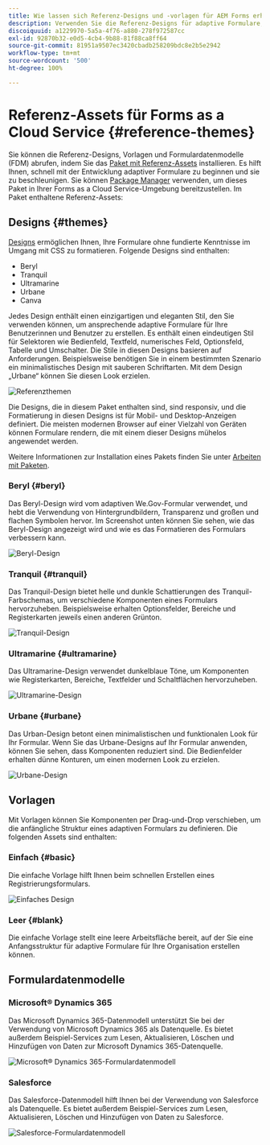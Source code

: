 ```yaml
---
title: Wie lassen sich Referenz-Designs und -vorlagen für AEM Forms erhalten?
description: Verwenden Sie die Referenz-Designs für adaptive Formulare, Vorlagen und Formulardatenmodelle, die für einen schnellen Start bereitgestellt werden.
discoiquuid: a1229970-5a5a-4f76-a880-278f972587cc
exl-id: 92870b32-e0d5-4cb4-9b88-81f88ca8ff64
source-git-commit: 81951a9507ec3420cbadb258209bdc8e2b5e2942
workflow-type: tm+mt
source-wordcount: '500'
ht-degree: 100%

---
```


# Referenz-Assets für Forms as a Cloud Service {#reference-themes}

Sie können die Referenz-Designs, Vorlagen und Formulardatenmodelle (FDM) abrufen, indem Sie das [Paket mit Referenz-Assets](https://experience.adobe.com/#/downloads/content/software-distribution/en/aemcloud.html?package=/content/software-distribution/en/details.html/content/dam/aemcloud/public/aem-forms-reference-content.ui.content-2.0.0.zip) installieren. Es hilft Ihnen, schnell mit der Entwicklung adaptiver Formulare zu beginnen und sie zu beschleunigen. Sie können [Package Manager](https://experienceleague.adobe.com/docs/experience-manager-cloud-service/content/implementing/developer-tools/package-manager.html?lang=de) verwenden, um dieses Paket in Ihrer Forms as a Cloud Service-Umgebung bereitzustellen.
Im Paket enthaltene Referenz-Assets:

## Designs {#themes}

[Designs](/help/forms/themes.md) ermöglichen Ihnen, Ihre Formulare ohne fundierte Kenntnisse im Umgang mit CSS zu formatieren. Folgende Designs sind enthalten:

* Beryl
* Tranquil
* Ultramarine
* Urbane
* Canva

Jedes Design enthält einen einzigartigen und eleganten Stil, den Sie verwenden können, um ansprechende adaptive Formulare für Ihre Benutzerinnen und Benutzer zu erstellen. Es enthält einen eindeutigen Stil für Selektoren wie Bedienfeld, Textfeld, numerisches Feld, Optionsfeld, Tabelle und Umschalter. Die Stile in diesen Designs basieren auf Anforderungen. Beispielsweise benötigen Sie in einem bestimmten Szenario ein minimalistisches Design mit sauberen Schriftarten. Mit dem Design „Urbane“ können Sie diesen Look erzielen.

![Referenzthemen](/help/forms/assets/ref-themes.png)

Die Designs, die in diesem Paket enthalten sind, sind responsiv, und die Formatierung in diesen Designs ist für Mobil- und Desktop-Anzeigen definiert. Die meisten modernen Browser auf einer Vielzahl von Geräten können Formulare rendern, die mit einem dieser Designs mühelos angewendet werden.

Weitere Informationen zur Installation eines Pakets finden Sie unter [Arbeiten mit Paketen](/help/implementing/developing/tools/package-manager.md).

### Beryl {#beryl}

Das Beryl-Design wird vom adaptiven We.Gov-Formular verwendet, und hebt die Verwendung von Hintergrundbildern, Transparenz und großen und flachen Symbolen hervor. Im Screenshot unten können Sie sehen, wie das Beryl-Design angezeigt wird und wie es das Formatieren des Formulars verbessern kann.

![Beryl-Design](/help/forms/assets/beryl.png)

<!--[Click to enlarge

](assets/beryl-1.png)-->

<!-- ## Exec {#exec}

Exec theme avoids solid background fills to emphasize form components. Selecting and clicking components changes font colors. In comparison to the default Canvas theme, font color of the text in the selected tab changes to dark blue. Notice how the navigation and submit buttons are different from the Beryl theme.

![Exec theme](/help/forms/assets/exec.png) -->

<!--[Click to enlarge

](assets/exec-1.png)-->

<!-- ## Exec Light {#exec-light}

Exec Light theme uses white space to create a seamless experience. The Next and Submit buttons get a solid fill and 3D shadow. Selected tabs on the left get an arrow instead of double-check marks.

![Exec light theme](/help/forms/assets/exec-light.png) -->

<!--[Click to enlarge

](assets/exec-light-1.png)-->

<!-- ## Liberty {#liberty}

Liberty theme uses a minimalist approach to highlight the important. For example, the font color of the visited tab changes to green. You can only see the bottom-outline of the text box which emulates the look of a paper-based form with lines. The active text box has a black bottom-outline while others get light gray bottom-outline.

![Liberty theme](/help/forms/assets/liberty.png) -->
<!--[Click to enlarge](assets/liberty-1.png)-->

### Tranquil {#tranquil}

Das Tranquil-Design bietet helle und dunkle Schattierungen des Tranquil-Farbschemas, um verschiedene Komponenten eines Formulars hervorzuheben. Beispielsweise erhalten Optionsfelder, Bereiche und Registerkarten jeweils einen anderen Grünton.

![Tranquil-Design](/help/forms/assets/tranquil.png)

<!--[Click to enlarge](assets/tranquil-1.png)-->

### Ultramarine {#ultramarine}

Das Ultramarine-Design verwendet dunkelblaue Töne, um Komponenten wie Registerkarten, Bereiche, Textfelder und Schaltflächen hervorzuheben.

![Ultramarine-Design](/help/forms/assets/ultramarine.png)
<!--[Click to enlarge](assets/ultramarine-1.png)-->

### Urbane {#urbane}

Das Urban-Design betont einen minimalistischen und funktionalen Look für Ihr Formular. Wenn Sie das Urbane-Designs auf Ihr Formular anwenden, können Sie sehen, dass Komponenten reduziert sind. Die Bedienfelder erhalten dünne Konturen, um einen modernen Look zu erzielen.

![Urbane-Design](/help/forms/assets/urbane.png)
<!--[Click to enlarge](assets/urbane-1.png)-->

<!-- ## U.S. Web Design Standards {#u-s-web-design-standards}

U.S. Web Design Standards theme, as the name suggests, uses typefaces and styles described in the Draft U.S. Web Design Standards site. The web standard is used by federal organizations to create consistent web experiences across federal government websites.

![U.S. Web Design Standards Theme](/help/forms/assets/us-web-standards.png) -->
<!--[Click to enlarge](assets/usgov.png)-->


## Vorlagen

Mit Vorlagen können Sie Komponenten per Drag-und-Drop verschieben, um die anfängliche Struktur eines adaptiven Formulars zu definieren. Die folgenden Assets sind enthalten:

### Einfach {#basic}

Die einfache Vorlage hilft Ihnen beim schnellen Erstellen eines Registrierungsformulars.

![Einfaches Design](/help/forms/assets/exec.png)

### Leer {#blank}

Die einfache Vorlage stellt eine leere Arbeitsfläche bereit, auf der Sie eine Anfangsstruktur für adaptive Formulare für Ihre Organisation erstellen können.

## Formulardatenmodelle

### Microsoft® Dynamics 365

Das Microsoft Dynamics 365-Datenmodell unterstützt Sie bei der Verwendung von Microsoft Dynamics 365 als Datenquelle. Es bietet außerdem Beispiel-Services zum Lesen, Aktualisieren, Löschen und Hinzufügen von Daten zur Microsoft Dynamics 365-Datenquelle.

![Microsoft® Dynamics 365-Formulardatenmodell](/help/forms/assets/microsoft-dynamic-fdm.png)

### Salesforce

Das Salesforce-Datenmodell hilft Ihnen bei der Verwendung von Salesforce als Datenquelle. Es bietet außerdem Beispiel-Services zum Lesen, Aktualisieren, Löschen und Hinzufügen von Daten zu Salesforce.

![Salesforce-Formulardatenmodell](/help/forms/assets/salesforce-fdm.png)
